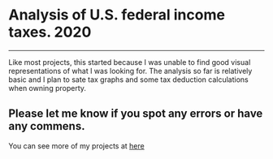 # Analysis of U.S. federal income taxes. 2020
----
Like most projects, this started because I was unable to find good visual representations of what I was looking for. The analysis so far is relatively basic and I plan to sate tax graphs and some tax deduction calculations when owning property.

Please let me know if you spot any errors or have any commens.
---

You can see more of my projects at [here](http://ajumpa.com/)


